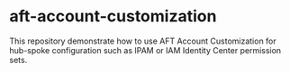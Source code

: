 # aft-account-customization

This repository demonstrate how to use AFT Account Customization for hub-spoke configuration such as IPAM or IAM Identity Center permission sets.
